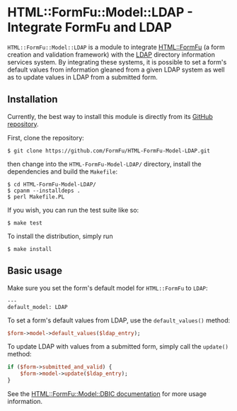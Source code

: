 # HTML::FormFu::Model::LDAP - Integrate FormFu and LDAP

`HTML::FormFu::Model::LDAP` is a module to integrate
[HTML::FormFu](https://metacpan.org/pod/HTML::FormFu) (a form creation and
validation framework) with the
[LDAP](https://en.wikipedia.org/wiki/Lightweight_Directory_Access_Protocol)
directory information services system.  By integrating these systems, it is
possible to set a form's default values from information gleaned from a
given LDAP system as well as to update values in LDAP from a submitted form.

## Installation

Currently, the best way to install this module is directly from its [GitHub
repository](https://github.com/FormFu/HTML-FormFu-Model-LDAP).

First, clone the repository:

```
$ git clone https://github.com/FormFu/HTML-FormFu-Model-LDAP.git
```

then change into the `HTML-FormFu-Model-LDAP/` directory, install the
dependencies and build the `Makefile`:

```
$ cd HTML-FormFu-Model-LDAP/
$ cpanm --installdeps .
$ perl Makefile.PL
```

If you wish, you can run the test suite like so:

```
$ make test
```

To install the distribution, simply run

```
$ make install
```

## Basic usage

Make sure you set the form's default model for `HTML::FormFu` to `LDAP`:

```
---
default_model: LDAP
```

To set a form's default values from LDAP, use the `default_values()` method:

```perl
$form->model->default_values($ldap_entry);
```

To update LDAP with values from a submitted form, simply call the `update()`
method:

```perl
if ($form->submitted_and_valid) {
    $form->model->update($ldap_entry);
}
```

See the
[HTML::FormFu::Model::DBIC documentation](https://metacpan.org/pod/HTML::FormFu::Model::DBIC)
for more usage information.
